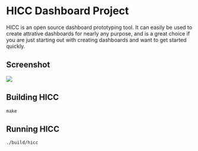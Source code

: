 # HICC Dashboard Project

HICC is an open source dashboard prototyping tool.  It can easily be used to
create attrative dashboards for nearly any purpose, and is a great choice
if you are just starting out with creating dashboards and want to get started
quickly.

## Screenshot

<img src="https://github.com/macroadster/hicc/web/images/screenshot.png">

## Building HICC

```
make
```

## Running HICC

```
./build/hicc
```
